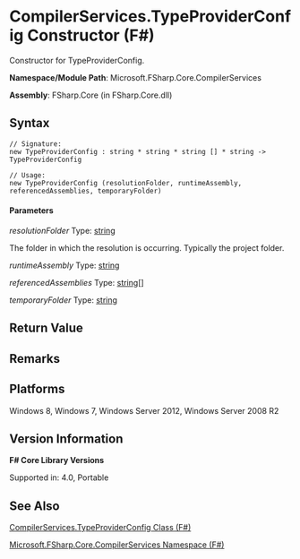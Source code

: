 # CompilerServices.TypeProviderConfig Constructor (F#)

Constructor for TypeProviderConfig.

**Namespace/Module Path**: Microsoft.FSharp.Core.CompilerServices

**Assembly**: FSharp.Core (in FSharp.Core.dll)


## Syntax

```
// Signature:
new TypeProviderConfig : string * string * string [] * string -> TypeProviderConfig

// Usage:
new TypeProviderConfig (resolutionFolder, runtimeAssembly, referencedAssemblies, temporaryFolder)
```

#### Parameters
*resolutionFolder*
Type: [string](http://msdn.microsoft.com/en-us/library/12b97856-ec80-4f70-a018-afb0753f755a)


The folder in which the resolution is occurring. Typically the project folder.


*runtimeAssembly*
Type: [string](http://msdn.microsoft.com/en-us/library/12b97856-ec80-4f70-a018-afb0753f755a)


*referencedAssemblies*
Type: [string](http://msdn.microsoft.com/en-us/library/12b97856-ec80-4f70-a018-afb0753f755a)[[]](http://msdn.microsoft.com/en-us/library/def20292-9aae-4596-9275-b94e594f8493)


*temporaryFolder*
Type: [string](http://msdn.microsoft.com/en-us/library/12b97856-ec80-4f70-a018-afb0753f755a)




## Return Value

## Remarks

## Platforms
Windows 8, Windows 7, Windows Server 2012, Windows Server 2008 R2


## Version Information
**F# Core Library Versions**

Supported in: 4.0, Portable




## See Also
[CompilerServices.TypeProviderConfig Class &#40;F&#35;&#41;](CompilerServices.TypeProviderConfig+Class+%28FSharp%29.md)

[Microsoft.FSharp.Core.CompilerServices Namespace &#40;F&#35;&#41;](Microsoft.FSharp.Core.CompilerServices+Namespace+%28FSharp%29.md)

